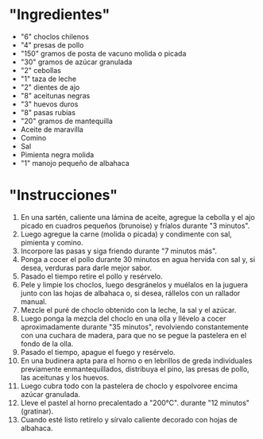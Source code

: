 # "Ingredientes"
- "6" choclos chilenos
- "4" presas de pollo
- "150" gramos de posta de vacuno molida o picada
- "30" gramos de azúcar granulada
- "2" cebollas
- "1" taza de leche
- "2" dientes de ajo
- "8" aceitunas negras
- "3" huevos duros
- "8" pasas rubias
- "20" gramos de mantequilla
- Aceite de maravilla
- Comino
- Sal
- Pimienta negra molida
- "1" manojo pequeño de albahaca
# "Instrucciones"
1. En una sartén, caliente una lámina de aceite, agregue la cebolla y el ajo picado en cuadros pequeños (brunoise) y fríalos durante "3 minutos".
2. Luego agregue la carne (molida o picada) y condimente con sal, pimienta y comino.
3. Incorpore las pasas y siga friendo durante "7 minutos más".
4. Ponga a cocer el pollo durante 30 minutos en agua hervida con sal y, si desea, verduras para darle mejor sabor.
5. Pasado el tiempo retire el pollo y resérvelo.
6. Pele y limpie los choclos, luego desgránelos y muélalos en la juguera junto con las hojas de albahaca o, si desea, rállelos con un rallador manual.
7. Mezcle el puré de choclo obtenido con la leche, la sal y el azúcar.
8. Luego ponga la mezcla del choclo en una olla y llévelo a cocer aproximadamente durante "35 minutos", revolviendo constantemente con una cuchara de madera, para que no se pegue la pastelera en el fondo de la olla.
9. Pasado el tiempo, apague el fuego y resérvelo.
10. En una budinera apta para el horno o en lebrillos de greda individuales previamente enmantequillados, distribuya el pino, las presas de pollo, las aceitunas y los huevos.
11. Luego cubra todo con la pastelera de choclo y espolvoree encima azúcar granulada.
12. Lleve el pastel al horno precalentado a "200°C". durante "12 minutos" (gratinar).
13. Cuando esté listo retírelo y sírvalo caliente decorado con hojas de albahaca.